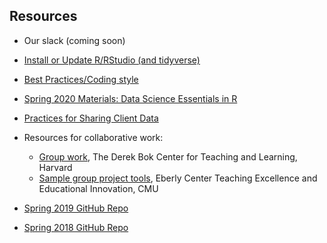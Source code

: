 ## Resources

* Our slack (coming soon)
* [Install or Update R/RStudio (and tidyverse)](https://uvastatlab.github.io/phdplus/installR.html)
* [Best Practices/Coding style](https://github.com/commpaslab/publicinterestdata_2020/blob/master/code/examples/bestpractices.R)
* [Spring 2020 Materials: Data Science Essentials in R](https://uvastatlab.github.io/phdplus2020/)
* [Practices for Sharing Client Data](https://github.com/commpaslab/publicinterestdata_2020/blob/master/resources/data_agreement.md)
* Resources for collaborative work:

  * [Group work](https://bokcenter.harvard.edu/group-work), The Derek Bok Center for Teaching and Learning, Harvard
  * [Sample group project tools](https://www.cmu.edu/teaching/designteach/teach/instructionalstrategies/groupprojects/tools/index.html), Eberly Center Teaching Excellence and Educational Innovation, CMU 

* [Spring 2019 GitHub Repo](https://github.com/datafordemocracy/PublicInterestData2019)
* [Spring 2018 GitHub Repo](https://github.com/datafordemocracy/PublicInterestData2018)
